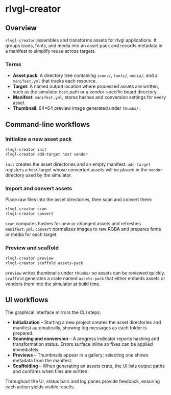 <!--
README-CREATOR.md - Guide to rlvgl-creator asset workflows.
-->
# rlvgl-creator

## Overview
`rlvgl-creator` assembles and transforms assets for rlvgl applications. It groups icons, fonts, and media into an asset pack and records metadata in a manifest to simplify reuse across targets.

### Terms
- **Asset pack**: A directory tree containing `icons/`, `fonts/`, `media/`, and a `manifest.yml` that tracks each resource.
- **Target**: A named output location where processed assets are written, such as the simulator `host` path or a vendor-specific board directory.
- **Manifest**: `manifest.yml`; stores hashes and conversion settings for every asset.
- **Thumbnail**: 64×64 preview image generated under `thumbs/`.

## Command-line workflows

### Initialize a new asset pack
```bash
rlvgl-creator init
rlvgl-creator add-target host vendor
```
`init` creates the asset directories and an empty manifest. `add-target` registers a `host` target whose converted assets will be placed in the `vendor` directory used by the simulator.

### Import and convert assets
Place raw files into the asset directories, then scan and convert them:
```bash
rlvgl-creator scan
rlvgl-creator convert
```
`scan` computes hashes for new or changed assets and refreshes `manifest.yml`. `convert` normalizes images to raw RGBA and prepares fonts or media for each target.

### Preview and scaffold
```bash
rlvgl-creator preview
rlvgl-creator scaffold assets-pack
```
`preview` writes thumbnails under `thumbs/` so assets can be reviewed quickly. `scaffold` generates a crate named `assets-pack` that either embeds assets or vendors them into the simulator at build time.

## UI workflows
The graphical interface mirrors the CLI steps:
- **Initialization** – Starting a new project creates the asset directories and manifest automatically, showing log messages as each folder is prepared.
- **Scanning and conversion** – A progress indicator reports hashing and transformation status. Errors surface inline so fixes can be applied immediately.
- **Previews** – Thumbnails appear in a gallery; selecting one shows metadata from the manifest.
- **Scaffolding** – When generating an assets crate, the UI lists output paths and confirms when files are written.

Throughout the UI, status bars and log panes provide feedback, ensuring each action yields visible results.

